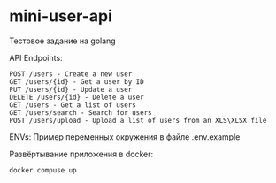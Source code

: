 # mini-user-api
Тестовое задание на golang




API Endpoints:

    POST /users - Create a new user
    GET /users/{id} - Get a user by ID
    PUT /users/{id} - Update a user
    DELETE /users/{id} - Delete a user
    GET /users - Get a list of users
    GET /users/search - Search for users
    POST /users/upload - Upload a list of users from an XLS\XLSX file


ENVs:
Пример переменных окружения в файле .env.example


Развёртывание приложения в docker:

```shell
docker compuse up
```